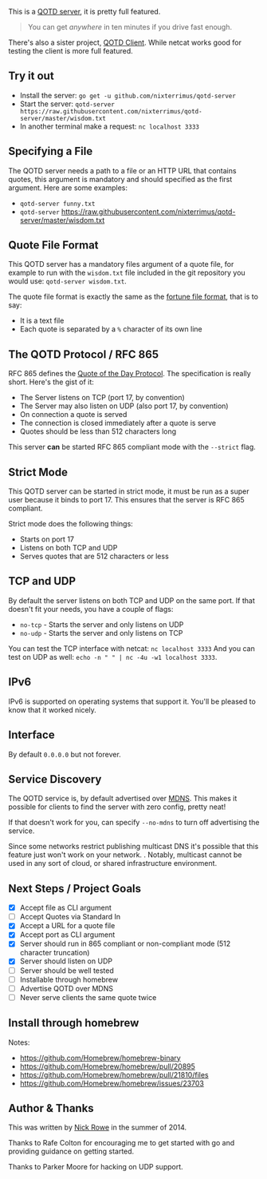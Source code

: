 This is a [QOTD server](http://tools.ietf.org/html/rfc865), it is pretty
full featured.

> You can get *anywhere* in ten minutes if you drive fast enough.

There's also a sister project, [QOTD
Client](https://github.com/nixterrimus/qotd-client).  While netcat works
good for testing the client is more full featured.

## Try it out

- Install the server: `go get -u github.com/nixterrimus/qotd-server`
- Start the server: `qotd-server https://raw.githubusercontent.com/nixterrimus/qotd-server/master/wisdom.txt`
- In another terminal make a request: `nc localhost 3333`

## Specifying a File

The QOTD server needs a path to a file or an HTTP URL that contains
quotes, this argument is mandatory and should specified as the first
argument.  Here are some examples:

- `qotd-server funny.txt`
- `qotd-server`
https://raw.githubusercontent.com/nixterrimus/qotd-server/master/wisdom.txt

## Quote File Format

This QOTD server has a mandatory files argument of a quote file, for
example to run with the `wisdom.txt` file included in the git repository
you would use: `qotd-server wisdom.txt`.

The quote file format is exactly the same as the [fortune file
format](http://en.wikipedia.org/wiki/Fortune_(Unix)#Fortune_files), that
is to say:

- It is a text file
- Each quote is separated by a `%` character of its own line

## The QOTD Protocol / RFC 865

RFC 865 defines the [Quote of the Day
Protocol](http://tools.ietf.org/html/rfc865). The specification is
really short.  Here's the gist of it:

- The Server listens on TCP (port 17, by convention)
- The Server may also listen on UDP (also port 17, by convention)
- On connection a quote is served
- The connection is closed immediately after a quote is serve
- Quotes should be less than 512 characters long

This server **can** be started RFC 865 compliant mode with the
`--strict` flag.

## Strict Mode

This QOTD server can be started in strict mode, it must be run as a super
user because it binds to port 17.  This ensures that the server is RFC
865 compliant.

Strict mode does the following things:

- Starts on port 17
- Listens on both TCP and UDP
- Serves quotes that are 512 characters or less

## TCP and UDP

By default the server listens on both TCP and UDP on the same port.  If
that doesn't fit your needs, you have a couple of flags:

- `no-tcp` - Starts the server and only listens on UDP
- `no-udp` - Starts the server and only listens on TCP

You can test the TCP interface with netcat: `nc localhost 3333` And you can test on UDP
as well: `echo -n " " | nc -4u -w1 localhost 3333`.

## IPv6

IPv6 is supported on operating systems that support it.  You'll be
pleased to know that it worked nicely.

## Interface

By default `0.0.0.0` but not forever.

## Service Discovery

The QOTD service is, by default advertised over
[MDNS](http://en.wikipedia.org/wiki/Multicast_DNS).  This makes it
possible for clients to find the server with zero config, pretty neat!

If that doesn't work for you, can specify `--no-mdns` to turn off
advertising the service.

Since some networks restrict publishing multicast DNS it's possible that
this feature just won't work on your network.  . Notably, multicast cannot be used 
in any sort of cloud, or shared infrastructure environment.

## Next Steps / Project Goals

- [X] Accept file as CLI argument
- [ ] Accept Quotes via Standard In
- [X] Accept a URL for a quote file
- [X] Accept port as CLI argument
- [X] Server should run in 865 compliant or non-compliant mode (512
character truncation)
- [X] Server should listen on UDP
- [ ] Server should be well tested
- [ ] Installable through homebrew
- [ ] Advertise QOTD over MDNS
- [ ] Never serve clients the same quote twice

## Install through homebrew

Notes:
  - https://github.com/Homebrew/homebrew-binary
  - https://github.com/Homebrew/homebrew/pull/20895
  - https://github.com/Homebrew/homebrew/pull/21810/files
  - https://github.com/Homebrew/homebrew/issues/23703

## Author & Thanks

This was written by [Nick Rowe](http://dcxn.com) in the summer of
2014.

Thanks to Rafe Colton for encouraging me to get started with go and
providing guidance on getting started.

Thanks to Parker Moore for hacking on UDP support.
